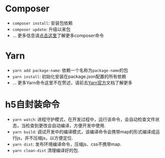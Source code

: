 # Composer
 - `composer install`: 安装包依赖
 - `composer update`: 升级以来包
 - ... 更多信息请[点击这里](https://getcomposer.org/)了解更多composer命令

# Yarn
 - `yarn add package-name`: 依赖一个名称为`package-name`的包
 - `yarn install`: 初始化安装在package.json配置的所有依赖
 - ... 更多Yarn命令这里不在赘述，请前去[Yarn官方](https://yarnpkg.com)文档了解更多

# h5自封装命令
 - `yarn watch`: 进程守护模式，在开发过程中，运行该命令，会自动检查文件状态，当检查到更改会自动编译，方便开发中使用.
 - `yarn build`: 调试开发中的编译模式，该编译命令会携带map的形式编译成运行js，并不压缩js，以方便定位.
 - `yarn dist`: 发布环境编译命令，压缩js、css不携带map.
 - `yarn clean-dist` 清理编译好的包.
 
